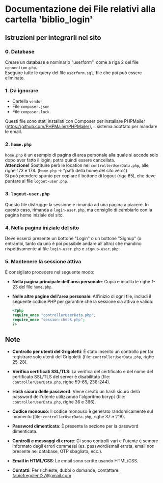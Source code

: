 # Documentazione dei File relativi alla cartella 'biblio_login'

## Istruzioni per integrarli nel sito

### 0. Database
Creare un database e nominarlo "userform", come a riga 2 del file `connection.php`.  
Eseguire tutte le query del file `userform.sql`, file che poi può essere eliminato.

### 1. Da ignorare
- Cartella `vendor`
- File `composer.json`
- File `composer.lock`

Questi file sono stati installati con Composer per installare PHPMailer (https://github.com/PHPMailer/PHPMailer), il sistema adottato per mandare le email.

### 2. `home.php`
`home.php` è un esempio di pagina di area personale alla quale si accede solo dopo aver fatto il login; potrà quindi essere cancellata.  
**Attenzione!** Sostituire però le location nel `controllerUserData.php`, alle righe 173 e 178. (`home.php` -> "path della home del sito vero").  
Si può prendere spunto per copiare il bottone di logout (riga 65), che deve puntare al file `logout-user.php`.

### 3. `logout-user.php`
Questo file distrugge la sessione e rimanda ad una pagina a piacere. In questo caso, rimanda a `login-user.php`, ma consiglio di cambiarlo con la pagina home iniziale del sito.

### 4. Nella pagina iniziale del sito
Deve esserci presente un bottone "Login" o un bottone "Signup" (o entrambi, tanto da uno è poi possibile andare all'altro) che mandino rispettivamente ai file `login-user.php` e `signup-user.php`.

### 5. Mantenere la sessione attiva
È consigliato procedere nel seguente modo:

- **Nella pagina principale dell'area personale**:
  Copia e incolla le righe 1-23 del file `home.php`.

- **Nelle altre pagine dell'area personale**:
  All'inizio di ogni file, includi il seguente codice PHP per garantire che la sessione sia attiva e valida:

  ```php
  <?php
  require_once "controllerUserData.php"; 
  require_once "session-check.php"; 
  ?>

## Note

- **Controllo per utenti del Grigoletti**: È stato inserito un controllo per far registrare solo utenti del Grigoletti (file: `controllerUserData.php`, righe 25-28).

- **Verifica certificati SSL/TLS**: La verifica del certificato e del nome del certificato SSL/TLS del server è disabilitata (file: `controllerUserData.php`, righe 59-65, 238-244).

- **Hash sicuro delle password**: Viene creato un hash sicuro della password dell'utente utilizzando l'algoritmo bcrypt (file: `controllerUserData.php`, righe 36 e 366).

- **Codice monouso**: Il codice monouso è generato randomicamente sul momento (file: `controllerUserData.php`, righe 37 e 218).

- **Password dimenticata**: È presente la sezione per la password dimenticata.

- **Controlli e messaggi di errore**: Ci sono controlli vari e l'utente è sempre informato degli errori commessi (es. password/email errata, email non presente nel database, OTP sbagliato, ecc.).

- **Email in HTML/CSS**: Le email sono scritte usando HTML/CSS.

- **Contatti**: Per richieste, dubbi o domande, contattare: fabiofregolent27@gmail.com

